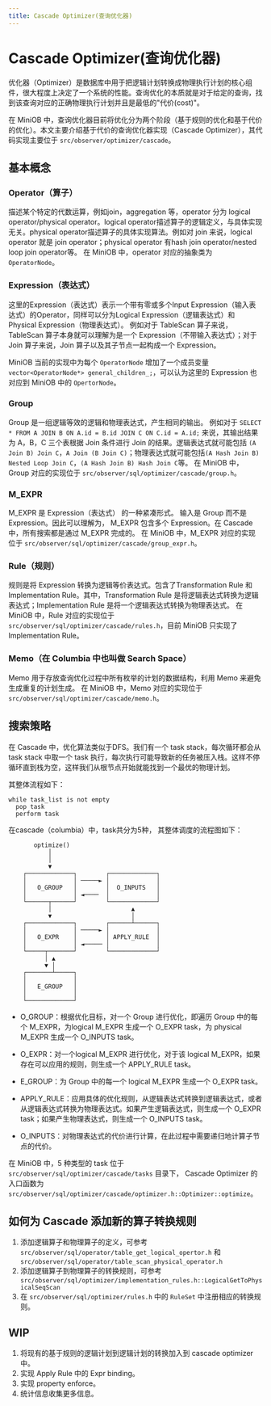 ```yaml
---
title: Cascade Optimizer(查询优化器)
---
```


# Cascade Optimizer(查询优化器)

优化器（Optimizer）是数据库中用于把逻辑计划转换成物理执行计划的核心组件，很大程度上决定了一个系统的性能。查询优化的本质就是对于给定的查询，找到该查询对应的正确物理执行计划并且是最低的"代价(cost)"。

在 MiniOB 中，查询优化器目前将优化分为两个阶段（基于规则的优化和基于代价的优化）。本文主要介绍基于代价的查询优化器实现（Cascade Optimizer），其代码实现主要位于 `src/observer/optimizer/cascade`。

## 基本概念

### Operator（算子）
描述某个特定的代数运算，例如join，aggregation 等，operator 分为 logical operator/physical operator。logical operator描述算子的逻辑定义，与具体实现无关。physical operator描述算子的具体实现算法。例如对 join 来说，logical operator 就是 join operator；physical operator 有hash join operator/nested loop join operator等。
在 MiniOB 中，operator 对应的抽象类为 `OperatorNode`。

### Expression（表达式）
这里的Expression（表达式）表示一个带有零或多个Input Expression（输入表达式）的Operator，同样可以分为Logical Expression（逻辑表达式）和 Physical Expression（物理表达式）。
例如对于 TableScan 算子来说，TableScan 算子本身就可以理解为是一个 Expression（不带输入表达式）；对于 Join 算子来说，Join 算子以及其子节点一起构成一个 Expression。

MiniOB 当前的实现中为每个 `OperatorNode` 增加了一个成员变量 `vector<OperatorNode*> general_children_;`，可以认为这里的 Expression 也对应到 MiniOB 中的 `OpertorNode`。

### Group
Group 是一组逻辑等效的逻辑和物理表达式，产生相同的输出。
例如对于 `SELECT * FROM A JOIN B ON A.id = B.id JOIN C ON C.id = A.id;` 来说，其输出结果为 A，B，C 三个表根据 Join 条件进行 Join 的结果。逻辑表达式就可能包括 `(A Join B) Join C`，`A Join (B Join C)`；物理表达式就可能包括`(A Hash Join B) Nested Loop Join C`，`(A Hash Join B) Hash Join C`等。
在 MiniOB 中，Group 对应的实现位于 `src/observer/sql/optimizer/cascade/group.h`。

### M_EXPR
M_EXPR 是 Expression（表达式） 的一种紧凑形式。 输入是 Group 而不是 Expression。因此可以理解为， M_EXPR 包含多个 Expression。在 Cascade 中，所有搜索都是通过 M_EXPR 完成的。
在 MiniOB 中，M_EXPR 对应的实现位于 `src/observer/sql/optimizer/cascade/group_expr.h`。

### Rule（规则）
规则是将 Expression 转换为逻辑等价表达式。包含了Transformation Rule 和 Implementation Rule。其中，Transformation Rule 是将逻辑表达式转换为逻辑表达式；Implementation Rule 是将一个逻辑表达式转换为物理表达式。
在 MiniOB 中，Rule 对应的实现位于 `src/observer/sql/optimizer/cascade/rules.h`，目前 MiniOB 只实现了 Implementation Rule。

### Memo（在 Columbia 中也叫做 Search Space）
Memo 用于存放查询优化过程中所有枚举的计划的数据结构，利用 Memo 来避免生成重复的计划生成。
在 MiniOB 中，Memo 对应的实现位于 `src/observer/sql/optimizer/cascade/memo.h`。


## 搜索策略

在 Cascade 中，优化算法类似于DFS。我们有一个 task stack，每次循环都会从 task stack 中取一个 task 执行，每次执行可能导致新的任务被压入栈。这样不停循环直到栈为空，这样我们从根节点开始就能找到一个最优的物理计划。

其整体流程如下：
```
while task_list is not empty
  pop task
  perform task
```

在cascade（columbia）中，task共分为5种， 其整体调度的流程图如下：
```
       optimize()                         
           │                              
           │                              
           ▼                              
    ┌─────────────┐        ┌─────────────┐
    │             │ ─────► │             │
    │   O_GROUP   │        │  O_INPUTS   │
    │             │ ◄────  │             │
    └──────┬──────┘        └─────────────┘
           │                      ▲       
           ▼                      │       
    ┌─────────────┐        ┌──────┴──────┐
    │             │ ─────► │             │
    │   O_EXPR    │        │ APPLY_RULE  │
    │             │ ◄───── │             │
    └─────┬───────┘        └─────────────┘
          │ ▲                             
          ▼ │                             
    ┌───────┴─────┐                       
    │             │                       
    │   E_GROUP   │                       
    │             │                       
    └─────────────┘    
```
* O_GROUP：根据优化目标，对一个 Group 进行优化，即遍历 Group 中的每个 M_EXPR，为logical M_EXPR 生成一个 O_EXPR task，为 physical M_EXPR 生成一个 O_INPUTS task。

* O_EXPR：对一个logical M_EXPR 进行优化，对于该 logical M_EXPR，如果存在可以应用的规则，则生成一个 APPLY_RULE task。

* E_GROUP：为 Group 中的每一个 logical M_EXPR 生成一个 O_EXPR task。

* APPLY_RULE：应用具体的优化规则，从逻辑表达式转换到逻辑表达式，或者从逻辑表达式转换为物理表达式。如果产生逻辑表达式，则生成一个 O_EXPR task；如果产生物理表达式，则生成一个 O_INPUTS task。

* O_INPUTS：对物理表达式的代价进行计算，在此过程中需要递归地计算子节点的代价。

在 MiniOB 中，5 种类型的 task 位于 `src/observer/sql/optimizer/cascade/tasks` 目录下，
Cascade Optimizer 的入口函数为 `src/observer/sql/optimizer/cascade/optimizer.h::Optimizer::optimize`。

## 如何为 Cascade 添加新的算子转换规则

1. 添加逻辑算子和物理算子的定义，可参考`src/observer/sql/operator/table_get_logical_opertor.h` 和 `src/observer/sql/operator/table_scan_physical_operator.h`
2. 添加逻辑算子到物理算子的转换规则，可参考`src/observer/sql/optimizer/implementation_rules.h::LogicalGetToPhysicalSeqScan`
3. 在 `src/observer/sql/optimizer/rules.h` 中的 `RuleSet` 中注册相应的转换规则。

## WIP
1. 将现有的基于规则的逻辑计划到逻辑计划的转换加入到 cascade optimizer 中。
2. 实现 Apply Rule 中的 Expr binding。
3. 实现 property enforce。
4. 统计信息收集更多信息。
